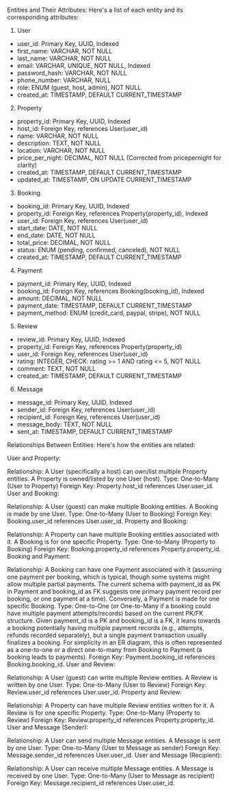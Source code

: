 Entities and Their Attributes:
Here's a list of each entity and its corresponding attributes:

1. User
* user_id: Primary Key, UUID, Indexed
* first_name: VARCHAR, NOT NULL
* last_name: VARCHAR, NOT NULL
* email: VARCHAR, UNIQUE, NOT NULL, Indexed
* password_hash: VARCHAR, NOT NULL
* phone_number: VARCHAR, NULL
* role: ENUM (guest, host, admin), NOT NULL
* created_at: TIMESTAMP, DEFAULT CURRENT_TIMESTAMP

2. Property
* property_id: Primary Key, UUID, Indexed
* host_id: Foreign Key, references User(user_id)
* name: VARCHAR, NOT NULL
* description: TEXT, NOT NULL
* location: VARCHAR, NOT NULL
* price_per_night: DECIMAL, NOT NULL (Corrected from pricepernight for clarity)
* created_at: TIMESTAMP, DEFAULT CURRENT_TIMESTAMP
* updated_at: TIMESTAMP, ON UPDATE CURRENT_TIMESTAMP

3. Booking
* booking_id: Primary Key, UUID, Indexed
* property_id: Foreign Key, references Property(property_id), Indexed
* user_id: Foreign Key, references User(user_id)
* start_date: DATE, NOT NULL
* end_date: DATE, NOT NULL
* total_price: DECIMAL, NOT NULL
* status: ENUM (pending, confirmed, canceled), NOT NULL
* created_at: TIMESTAMP, DEFAULT CURRENT_TIMESTAMP

4. Payment
* payment_id: Primary Key, UUID, Indexed
* booking_id: Foreign Key, references Booking(booking_id), Indexed
* amount: DECIMAL, NOT NULL
* payment_date: TIMESTAMP, DEFAULT CURRENT_TIMESTAMP
* payment_method: ENUM (credit_card, paypal, stripe), NOT NULL

5. Review
* review_id: Primary Key, UUID, Indexed
* property_id: Foreign Key, references Property(property_id)
* user_id: Foreign Key, references User(user_id)
* rating: INTEGER, CHECK: rating >= 1 AND rating <= 5, NOT NULL
* comment: TEXT, NOT NULL
* created_at: TIMESTAMP, DEFAULT CURRENT_TIMESTAMP

6. Message
* message_id: Primary Key, UUID, Indexed
* sender_id: Foreign Key, references User(user_id)
* recipient_id: Foreign Key, references User(user_id)
* message_body: TEXT, NOT NULL
* sent_at: TIMESTAMP, DEFAULT CURRENT_TIMESTAMP

Relationships Between Entities:
Here's how the entities are related:

User and Property:

Relationship: A User (specifically a host) can own/list multiple Property entities. A Property is owned/listed by one User (host).
Type: One-to-Many (User to Property)
Foreign Key: Property.host_id references User.user_id.
User and Booking:

Relationship: A User (guest) can make multiple Booking entities. A Booking is made by one User.
Type: One-to-Many (User to Booking)
Foreign Key: Booking.user_id references User.user_id.
Property and Booking:

Relationship: A Property can have multiple Booking entities associated with it. A Booking is for one specific Property.
Type: One-to-Many (Property to Booking)
Foreign Key: Booking.property_id references Property.property_id.
Booking and Payment:

Relationship: A Booking can have one Payment associated with it (assuming one payment per booking, which is typical, though some systems might allow multiple partial payments. The current schema with payment_id as PK in Payment and booking_id as FK suggests one primary payment record per booking, or one payment at a time). Conversely, a Payment is made for one specific Booking.
Type: One-to-One (or One-to-Many if a booking could have multiple payment attempts/records) based on the current PK/FK structure. Given payment_id is a PK and booking_id is a FK, it leans towards a booking potentially having multiple payment records (e.g., attempts, refunds recorded separately), but a single payment transaction usually finalizes a booking. For simplicity in an ER diagram, this is often represented as a one-to-one or a direct one-to-many from Booking to Payment (a booking leads to payments).
Foreign Key: Payment.booking_id references Booking.booking_id.
User and Review:

Relationship: A User (guest) can write multiple Review entities. A Review is written by one User.
Type: One-to-Many (User to Review)
Foreign Key: Review.user_id references User.user_id.
Property and Review:

Relationship: A Property can have multiple Review entities written for it. A Review is for one specific Property.
Type: One-to-Many (Property to Review)
Foreign Key: Review.property_id references Property.property_id.
User and Message (Sender):

Relationship: A User can send multiple Message entities. A Message is sent by one User.
Type: One-to-Many (User to Message as sender)
Foreign Key: Message.sender_id references User.user_id.
User and Message (Recipient):

Relationship: A User can receive multiple Message entities. A Message is received by one User.
Type: One-to-Many (User to Message as recipient)
Foreign Key: Message.recipient_id references User.user_id.
